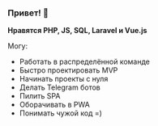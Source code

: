 ### Привет! 👋

**Нравятся PHP, JS, SQL, Laravel и Vue.js**

Могу:
 - Работать в распределённой команде
 - Быстро проектировать MVP
 - Начинать проекты с нуля
 - Делать Telegram ботов
 - Пилить SPA
 - Оборачивать в PWA
 - Понимать чужой код =)
